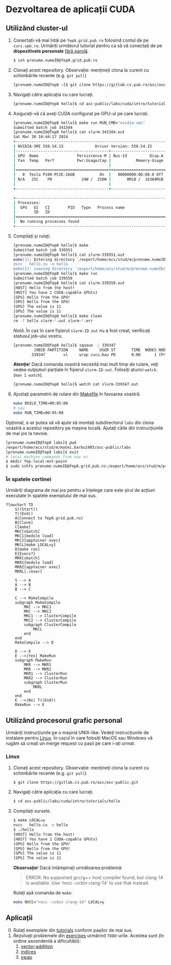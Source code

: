 # Dezvoltarea de aplicații CUDA

## Utilizând cluster-ul

1. Conectați-vă mai întâi pe `fep8.grid.pub.ro` folosind contul de pe
  `curs.upb.ro`.
  Urmăriți următorul tutorial pentru ca să vă conectați de pe **dispozitivele
  personale** [fără parolă].
    ```bash
    $ ssh prenume.numeID@fep8.grid.pub.ro
1. Clonați acest repository.
    Observație: mențineți clona la curent cu schimbările recente (e.g. `git pull`)
    ```bash
    [prenume.numeID@fep8 ~]$ git clone https://gitlab.cs.pub.ro/asc/asc-public.git
    ```
1. Navigați către aplicația cu care lucrați.
    ```bash
    [prenume.numeID@fep8 hello]$ cd asc-public/labs/cuda/intro/tutorials/hello
    ```
1. Asigurați-vă că aveți CUDA configurat pe GPU-ul pe care lucrați.
    ```bash
    [prenume.numeID@fep8 hello]$ make run RUN_CMD="nvidia-smi"
    Submitted batch job 341504
    [prenume.numeID@fep8 hello]$ cat slurm-341504.out
    Sat Mar 30 10:44:17 2024
    +-----------------------------------------------------------------------------------------+
    | NVIDIA-SMI 550.54.15              Driver Version: 550.54.15      CUDA Version: 12.4     |
    |-----------------------------------------+------------------------+----------------------+
    | GPU  Name                 Persistence-M | Bus-Id          Disp.A | Volatile Uncorr. ECC |
    | Fan  Temp   Perf          Pwr:Usage/Cap |           Memory-Usage | GPU-Util  Compute M. |
    |                                         |                        |               MIG M. |
    |=========================================+========================+======================|
    |   0  Tesla P100-PCIE-16GB           On  |   00000000:0D:00.0 Off |                    0 |
    | N/A   25C    P0             24W /  250W |       0MiB /  16384MiB |      0%      Default |
    |                                         |                        |                  N/A |
    +-----------------------------------------+------------------------+----------------------+

    +-----------------------------------------------------------------------------------------+
    | Processes:                                                                              |
    |  GPU   GI   CI        PID   Type   Process name                              GPU Memory |
    |        ID   ID                                                               Usage      |
    |=========================================================================================|
    |  No running processes found                                                             |
    +-----------------------------------------------------------------------------------------+
    ```
1. Compilați și rulați.
    ```bash
    [prenume.numeID@fep8 hello]$ make
    Submitted batch job 339551
    [prenume.numeID@fep8 hello]$ cat slurm-339551.out
    make[1]: Entering directory `/export/home/acs/stud/m/prenume.numeID/asc-public/labs/cuda/intro/tutorials/hello'
    nvcc   hello.cu -o hello
    make[1]: Leaving directory `/export/home/acs/stud/m/prenume.numeID/asc-public/labs/cuda/intro/tutorials/hello'
    [prenume.numeID@fep8 hello]$ make run
    Submitted batch job 339559
    [prenume.numeID@fep8 hello]$ cat slurm-339559.out
    [HOST] Hello from the host!
    [HOST] You have 1 CUDA-capable GPU(s)
    [GPU] Hello from the GPU!
    [GPU] Hello from the GPU!
    [GPU] The value is 11
    [GPU] The value is 11
    [prenume.numeID@fep8 hello]$ make clean
    rm -f hello slurm-*.out slurm-*.err
    ```
    *Notă*. În caz în care fișierul `slurm-ID.out` nu a fost creat, verificați
    statusul job-ului vostru.
    ```bash
    [prenume.numeID@fep8 hello]$ squeue -j 339347
             JOBID PARTITION     NAME     USER ST       TIME  NODES NODELIST(REASON)
            339347        xl     wrap cucu.bau PD       0:00      1 (Priority)
    ```
    **Atenție**! Dacă comanda voastră necesită mai mult timp de rulare,
    veți vedea outputuri parțiale în fișierul `slurm-ID.out`. Folosiți atunci
    `watch`. (`man 1 watch`).
    ```bash
    [prenume.numeID@fep8 hello]$ watch cat slurm-339347.out
    ```
1. Ajustați parametrii de rulare din [Makefile](../Makefile) în favoarea voastră.
    ```bash
    make BUILD_TIME=00:05:00
    # sau
    make RUN_TIME=00:05:00
    ```

Opțional, s-ar putea să vă ajute să montați subdirectorul `labs` din clona
voastră a acestui repository pe mașina locală. Ajutați căile din instrucțiunile
de mai jos la nevoie.
```bash
[prenume.numeID@fep8 labs]$ pwd
/export/home/acs/stud/m/matei.barbu1905/asc-public/labs
[prenume.numeID@fep8 labs]$ exit
# local machine commands from now on
$ mkdir fep-local-mnt-point
$ sudo sshfs prenume.numeID@fep8.grid.pub.ro:/export/home/acs/stud/m/prenume.numeID/asc-public/labs fep-local-mnt-point -o follow_symlinks,allow_other
```

### În spatele cortinei

Urmăriți diagrama de mai jos pentru a înțelege care este șirul de acțiuni
executate în spatele exemplului de mai sus.
```mermaid
flowchart TD
    S((Start))
    T((End))
    A[Connect to fep8.grid.pub.ro]
    B[Clone]
    C[make]
    MKC[sbatch]
    MKC1[module load]
    MKC2[apptainer exec]
    MKCL[make LOCAL=y]
    D[make run]
    E{Execs?}
    MKR[sbatch]
    MKR1[module load]
    MKR2[apptainer exec]
    MKRL[./exec]

    S --> A
    A --> B
    B --> C

    C --> MakeCompile
    subgraph MakeCompile
        MKC --> MKC1
        MKC --> MKC2
        MKC1 --> ClusterCompile
        MKC2 --> ClusterCompile
        subgraph ClusterCompile
            MKCL
        end
    end
    MakeCompile --> D

    D --> E
    E -->|Yes| MakeRun
    subgraph MakeRun
        MKR --> MKR1
        MKR --> MKR2
        MKR1 --> ClusterRun
        MKR2 --> ClusterRun
        subgraph ClusterRun
            MKRL
        end
    end
    E -->|No| T((End))
    MakeRun --> E
```

## Utilizând procesorul grafic personal

Urmăriți instrucțiunile pe o mașină UNIX-like. Vedeți instrucțiunile de instalare
pentru [Linux](https://docs.nvidia.com/cuda/cuda-installation-guide-linux/). În
cazul în care folosiți MacOS sau Windows vă rugăm să creați un merge request cu
pașii pe care i-ați urmat.

### Linux

1. Clonați acest repository.
    Observație: mențineți clona la curent cu schimbările recente (e.g. `git pull`)
    ```bash
    $ git clone https://gitlab.cs.pub.ro/asc/asc-public.git
    ```
2. Navigați către aplicația cu care lucrați.
    ```bash
    $ cd asc-public/labs/cuda/intro/tutorials/hello
    ```
3. Compilați sursele.
    ```bash
    $ make LOCAL=y
    nvcc   hello.cu -o hello
    $ ./hello
    [HOST] Hello from the host!
    [HOST] You have 1 CUDA-capable GPU(s)
    [GPU] Hello from the GPU!
    [GPU] Hello from the GPU!
    [GPU] The value is 11
    [GPU] The value is 11
    ```
    **Observație**! Dacă întâmpinați următoarea problemă:

    > ERROR: No supported gcc/g++ host compiler found, but clang-14 is available.
    > Use 'nvcc -ccbin clang-14' to use that instead.

    Rulați așă comanda de `make`:
    ```bash
    make NVCC="nvcc -ccbin clang-14" LOCAL=y
    ```

## Aplicații

0. Rulați exemplele din [tutorials](tutorials/) conform pașilor de mai sus.
1. Rezolvați problemele din [exercises](exercises/) urmărind `TODO`-urile.
  Acestea sunt (în ordine ascendentă a dificultății):
    1. [vector-addition](exercises/vector-addition/)
    2. [indices](exercises/indices/)
    3. [swap](exercises/swap/)
    

[fără parolă]: https://askubuntu.com/questions/46930/how-can-i-set-up-password-less-ssh-login

